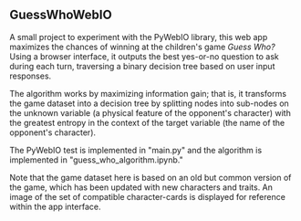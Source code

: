 ## GuessWhoWebIO
A small project to experiment with the PyWebIO library, this web app maximizes the chances of winning at the children's game _Guess Who?_  Using a browser interface, it outputs the best yes-or-no question to ask during each turn, traversing a binary decision tree based on user input responses.   

The algorithm works by maximizing information gain; that is, it transforms the game dataset into a decision tree by splitting nodes into sub-nodes on the unknown variable (a physical feature of the opponent's character) with the greatest entropy in the context of the target variable (the name of the opponent's character).  

The PyWebIO test is implemented in "main.py" and the algorithm is implemented in "guess_who_algorithm.ipynb."  

Note that the game dataset here is based on an old but common version of the game, which has been updated with new characters and traits. An image of the set of compatible character-cards is displayed for reference within the app interface. 

